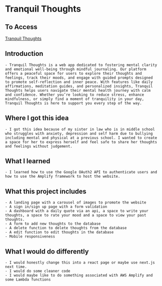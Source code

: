 # Tranquil Thoughts

## To Access

[Tranquil Thoughts](https://main.dhjkf4cyybbsd.amplifyapp.com)

## Introduction

    - Tranquil Thoughts is a web app dedicated to fostering mental clarity and emotional well-being through mindful journaling. Our platform offers a peaceful space for users to explore their thoughts and feelings, track their moods, and engage with guided prompts designed to promote self-reflection and inner peace. With features like daily affirmations, meditation guides, and personalized insights, Tranquil Thoughts helps users navigate their mental health journey with calm and confidence. Whether you’re looking to reduce stress, enhance mindfulness, or simply find a moment of tranquility in your day, Tranquil Thoughts is here to support you every step of the way.

## Where I got this idea

    - I got this idea because of my sister in law who is in middle school who struggles with anxiety, depression and self harm due to bullying including mental and physical at a previous school. I wanted to create a space for her to express herself and feel safe to share her thoughts and feelings without judgement.

## What I learned

    - I learned how to use the Google OAuth2 API to authenticate users and how to use the Amplify framework to host the website.

## What this project includes

    - A landing page with a carousel of images to promote the website
    - A sign in/sign up page with a form validation
    - A dashboard with a daily quote via an api, a space to write your thoughts, a space to rate your mood and a space to view your past thoughts.
    - A form to add new thoughts to the database
    - A delete function to delete thoughts from the database
    - A edit function to edit thoughts in the database
    - Mobile responsiveness

## What I would do differently

    - I would honestly change this into a react page or maybe use next.js next time.
    - I would do some cleaner code
    - I would maybe like to do something associated with AWS Amplify and some Lambda functions
